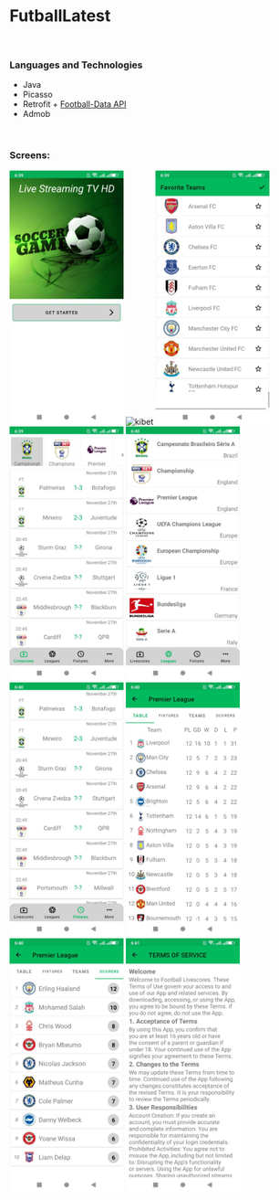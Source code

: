 ﻿# FutballLatest
<br /> 

### Languages and Technologies
- Java
- Picasso
- Retrofit + <a href="https://www.football-data.org/">Football-Data API</a> 
- Admob
<br />

### Screens:

<div class="responsive-images">
<img  width="200px" alt="kibet"  src="./app/src/main/res/drawable/start_screen.jpg" />
<img  width="200px" alt="kibet"  src="./app/src/main/res/drawable/=languages_screen.jpg" />
<img  width="200px" alt="kibet"  src="./app/src/main/res/drawable/favorites_screen.jpg" />
<img  width="200px" alt="kibet"  src="./app/src/main/res/drawable/livescores_screen.jpg" />
<img  width="200px" alt="kibet"  src="./app/src/main/res/drawable/leagues_screen.jpg" />
<img  width="200px" alt="kibet"  src="./app/src/main/res/drawable/fixtures_screen.jpg" />
<img  width="200px" alt="kibet"  src="./app/src/main/res/drawable/standings_screen.jpg" />
<img  width="200px" alt="kibet"  src="./app/src/main/res/drawable/players_screen.jpg" />
<img  width="200px" alt="kibet"  src="./app/src/main/res/drawable/terms_screen.jpg" />
</div>
